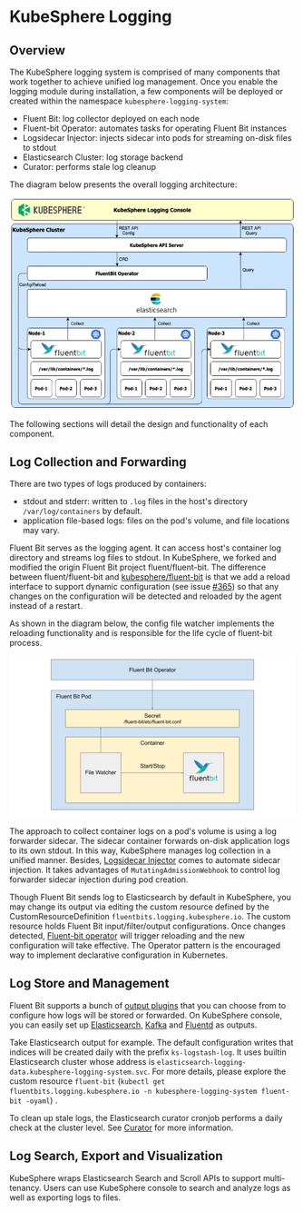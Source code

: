 # KubeSphere Logging

## Overview

The KubeSphere logging system is comprised of many components that work together to achieve unified log management. Once you enable the logging module during installation, a few components will be deployed or created within the namespace `kubesphere-logging-system`:

- Fluent Bit: log collector deployed on each node
- Fluent-bit Operator: automates tasks for operating Fluent Bit instances
- Logsidecar Injector: injects sidecar into pods for streaming on-disk files to stdout
- Elasticsearch Cluster: log storage backend
- Curator: performs stale log cleanup

The diagram below presents the overall logging architecture:

![Logging](../images/kubesphere-logging-overview.png)

The following sections will detail the design and functionality of each component.

## Log Collection and Forwarding

There are two types of logs produced by containers:

- stdout and stderr: written to `.log` files in the host's directory `/var/log/containers` by default.
- application file-based logs: files on the pod's volume, and file locations may vary.

Fluent Bit serves as the logging agent. It can access host's container log directory and streams log files to stdout. In KubeSphere, we forked and modified the origin Fluent Bit project fluent/fluent-bit. The difference between fluent/fluent-bit and [kubesphere/fluent-bit](https://github.com/kubesphere/fluent-bit) is that we add a reload interface to support dynamic configuration (see issue [#365](https://github.com/fluent/fluent-bit/issues/365)) so that any changes on the configuration will be detected and reloaded by the agent instead of a restart.

As shown in the diagram below, the config file watcher implements the reloading functionality and is responsible for the life cycle of fluent-bit process.

![Fluentbit](../images/kubesphere-logging-fluentbit-v3.0.0.svg)

The approach to collect container logs on a pod's volume is using a log forwarder sidecar. The sidecar container forwards on-disk application logs to its own stdout. In this way, KubeSphere manages log collection in a unified manner. Besides, [Logsidecar Injector](https://github.com/kubesphere/logsidecar-injector) comes to automate sidecar injection. It takes advantages of `MutatingAdmissionWebhook` to control log forwarder sidecar injection during pod creation.

Though Fluent Bit sends log to Elasticsearch by default in KubeSphere, you may change its output via editing the custom resource defined by the CustomResourceDefinition `fluentbits.logging.kubesphere.io`. The custom resource holds Fluent Bit input/filter/output configurations. Once changes detected, [Fluent-bit operator](https://github.com/kubesphere/fluentbit-operator) will trigger reloading and the new configuration will take effective. The Operator pattern is the encouraged way to implement declarative configuration in Kubernetes.

## Log Store and Management

Fluent Bit supports a bunch of [output plugins](https://docs.fluentbit.io/manual/output) that you can choose from to configure how logs will be stored or forwarded. On KubeSphere console, you can easily set up [Elasticsearch](https://docs.fluentbit.io/manual/output/elasticsearch), [Kafka](https://docs.fluentbit.io/manual/output/kafka) and [Fluentd](https://docs.fluentbit.io/manual/output/forward) as outputs.

Take Elasticsearch output for example. The default configuration writes that indices will be created daily with the prefix `ks-logstash-log`. It uses builtin Elasticsearch cluster whose address is `elasticsearch-logging-data.kubesphere-logging-system.svc`. For more details, please explore the custom resource `fluent-bit` (`kubectl get fluentbits.logging.kubesphere.io -n kubesphere-logging-system fluent-bit -oyaml`) .

To clean up stale logs, the Elasticsearch curator cronjob performs a daily check at the cluster level. See [Curator](https://www.elastic.co/guide/en/elasticsearch/client/curator/current/index.html) for more information.

## Log Search, Export and Visualization

KubeSphere wraps Elasticsearch Search and Scroll APIs to support multi-tenancy. Users can use KubeSphere console to search and analyze logs as well as exporting logs to files.
